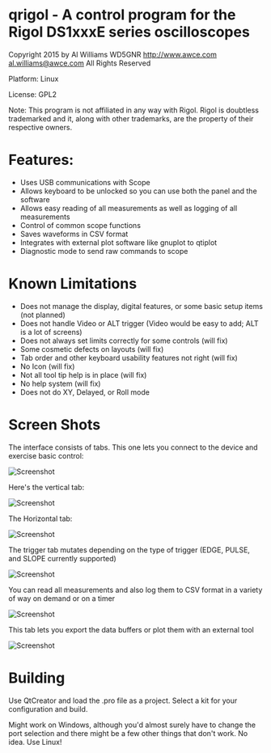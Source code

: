 # qrigol - A control program for the Rigol DS1xxxE series oscilloscopes

Copyright 2015 by
Al Williams WD5GNR http://www.awce.com al.williams@awce.com
All Rights Reserved

Platform: Linux

License: GPL2

Note: This program is not affiliated in any way with Rigol. Rigol is doubtless
trademarked and it, along with other trademarks, are the property of their
respective owners.

# Features:


* Uses USB communications with Scope
* Allows keyboard to be unlocked so you can use both the panel and the software
* Allows easy reading of all measurements as well as logging of all measurements
* Control of common scope functions
* Saves waveforms in CSV format
* Integrates with external plot software like gnuplot to qtiplot
* Diagnostic mode to send raw commands to scope

# Known Limitations

* Does not manage the display, digital features, or some basic setup items (not planned)
* Does not handle Video or ALT trigger (Video would be easy to add; ALT is a lot of screens)
* Does not always set limits correctly for some controls (will fix)
* Some cosmetic defects on layouts (will fix)
* Tab order and other keyboard usability features not right (will fix)
* No Icon (will fix)
* Not all tool tip help is in place (will fix)
* No help system (will fix)
* Does not do XY, Delayed, or Roll mode


# Screen Shots

The interface consists of tabs. This one lets you connect to the device and exercise basic control:

![Screenshot](https://raw.githubusercontent.com/wd5gnr/qrigol/master/screenshots/screenshot_126.jpg)

Here's the vertical tab:

![Screenshot](https://raw.githubusercontent.com/wd5gnr/qrigol/master/screenshots/screenshot_127.jpg)

The Horizontal tab:

![Screenshot](https://raw.githubusercontent.com/wd5gnr/qrigol/master/screenshots/screenshot_128.jpg)

The trigger tab mutates depending on the type of trigger (EDGE, PULSE, and SLOPE currently supported)

![Screenshot](https://raw.githubusercontent.com/wd5gnr/qrigol/master/screenshots/screenshot_129.jpg)


You can read all measurements and also log them to CSV format in a variety of way on demand or on a timer

![Screenshot](https://raw.githubusercontent.com/wd5gnr/qrigol/master/screenshots/screenshot_130.jpg)


This tab lets you export the data buffers or plot them with an external tool

![Screenshot](https://raw.githubusercontent.com/wd5gnr/qrigol/master/screenshots/screenshot_131.jpg)


# Building

Use QtCreator and load the .pro file as a project. Select a kit for your configuration and build.

Might work on Windows, although you'd almost surely have to change the port selection and there might
be a few other things that don't work. No idea. Use Linux!
